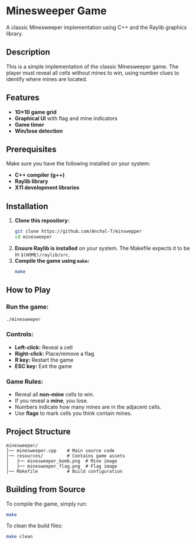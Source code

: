 # Minesweeper Game

A classic Minesweeper implementation using C++ and the Raylib graphics library.

## Description
This is a simple implementation of the classic Minesweeper game. The player must reveal all cells without mines to win, using number clues to identify where mines are located.

## Features
- **10×10 game grid**
- **Graphical UI** with flag and mine indicators
- **Game timer**
- **Win/lose detection**

## Prerequisites
Make sure you have the following installed on your system:
- **C++ compiler (g++)**
- **Raylib library**
- **X11 development libraries**

## Installation
1. **Clone this repository:**
   ```sh
   git clone https://github.com/Anchal-T/minswepper
   cd minesweeper
   ```
2. **Ensure Raylib is installed** on your system. The Makefile expects it to be in `$(HOME)/raylib/src`.
3. **Compile the game using `make`:**
   ```sh
   make
   ```

## How to Play
### Run the game:
```sh
./minesweeper
```

### Controls:
- **Left-click:** Reveal a cell
- **Right-click:** Place/remove a flag
- **R key:** Restart the game
- **ESC key:** Exit the game

### Game Rules:
- Reveal all **non-mine** cells to win.
- If you reveal a **mine**, you lose.
- Numbers indicate how many mines are in the adjacent cells.
- Use **flags** to mark cells you think contain mines.

## Project Structure
```
minesweeper/
│── minesweeper.cpp    # Main source code
│── resources/         # Contains game assets
│   ├── minesweeper_bomb.png  # Mine image
│   ├── minesweeper_flag.png  # Flag image
│── Makefile           # Build configuration
```

## Building from Source
To compile the game, simply run:
```sh
make
```

To clean the build files:
```sh
make clean
```
